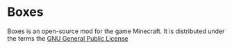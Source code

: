 Boxes
=====
Boxes is an open-source mod for the game Minecraft. It is distributed under the terms the [GNU General Public License](http://www.gnu.org/licenses/gpl.html)
